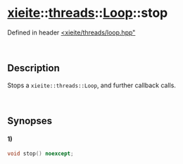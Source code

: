 # [xieite](../../../../../xieite.md)\:\:[threads](../../../../../threads.md)\:\:[Loop](../../../loop.md)\:\:stop
Defined in header [<xieite/threads/loop.hpp"](../../../../../../include/xieite/threads/loop.hpp)

&nbsp;

## Description
Stops a `xieite::threads::Loop`, and further callback calls.

&nbsp;

## Synopses
#### 1)
```cpp
void stop() noexcept;
```
